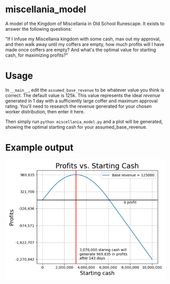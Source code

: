 # miscellania_model
A model of the Kingdom of Miscellania in Old School Runescape. It exists to answer the following questions:

"If I infuse my Miscellania kingdom with some cash, max out my approval, and then walk away until my coffers are empty, how
much profits will I have made once coffers are empty? And what's the optimal value for starting cash, for maximizing profits?"

# Usage
In `__main__`, edit the `assumed_base_revenue` to be whatever value you think is correct. The default value is 125k. This
value represents the ideal *revenue* generated in 1 day with a sufficiently large coffer and maximum approval rating. You'll
need to research the revenue generated for your chosen worker distribution, then enter it here.

Then simply run `python miscellania_model.py` and a plot will be generated, showing the optimal starting cash for your 
assumed_base_revenue.

# Example output

![Example output for default value of assumed_base_revenue](/images/example_output.png)